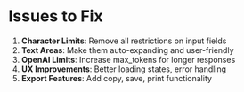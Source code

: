 # Issues to Fix

1. **Character Limits**: Remove all restrictions on input fields
2. **Text Areas**: Make them auto-expanding and user-friendly
3. **OpenAI Limits**: Increase max_tokens for longer responses
4. **UX Improvements**: Better loading states, error handling
5. **Export Features**: Add copy, save, print functionality

